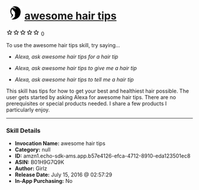 # &nbsp;<img src="skill_icon" alt="awesome hair tips icon" width="36"> [awesome hair tips](http://alexa.amazon.com/#skills/amzn1.echo-sdk-ams.app.b57e4126-efca-4712-8910-eda123501ec8)
![0 stars](../../images/ic_star_border_black_18dp_1x.png)![0 stars](../../images/ic_star_border_black_18dp_1x.png)![0 stars](../../images/ic_star_border_black_18dp_1x.png)![0 stars](../../images/ic_star_border_black_18dp_1x.png)![0 stars](../../images/ic_star_border_black_18dp_1x.png) 0

To use the awesome hair tips skill, try saying...

* *Alexa, ask awesome hair tips for a hair tip*

* *Alexa, ask awesome hair tips to give me a hair tip*

* *Alexa, ask awesome hair tips to tell me a hair tip*

This skill has tips for how to get your best and healthiest hair possible. The user gets started by asking Alexa for awesome hair tips.  There are no prerequisites or special products needed.  I share a few products I particularly enjoy.

***

### Skill Details

* **Invocation Name:** awesome hair tips
* **Category:** null
* **ID:** amzn1.echo-sdk-ams.app.b57e4126-efca-4712-8910-eda123501ec8
* **ASIN:** B01H9G7Q9K
* **Author:** Girlz
* **Release Date:** July 15, 2016 @ 02:57:29
* **In-App Purchasing:** No
